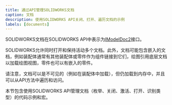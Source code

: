 ```yaml
---
title: 通过API管理SOLIDWORKS文档
caption: 文档
description: 使用SOLIDWORKS API关闭、打开、遍历文档的示例
labels: [documents]
---
```

SOLIDWORKS文档在SOLIDWORKS API中表示为[IModelDoc2](https://help.solidworks.com/2018/english/api/sldworksapi/SolidWorks.Interop.sldworks~SolidWorks.Interop.sldworks.IModelDoc2.html)接口。

SOLIDWORKS允许同时打开和保持活动多个文档。此外，文档可能包含嵌入的文档，例如装配体通常有其他装配体或零件作为组件链接到它们，绘图引用底层文档以加载绘图视图，零件也可以有嵌入的零件。

请注意，文档可以是不可见的（例如在装配体中加载），但仍加载到内存中，并且可以从API方法中遍历和访问。

本节包含使用SOLIDWORKS API管理文档（枚举、关闭、激活、打开、识别类型）的代码示例和宏。